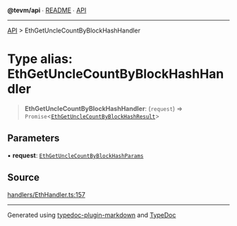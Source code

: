 **@tevm/api** ∙ [README](../README.md) ∙ [API](../API.md)

***

[API](../API.md) > EthGetUncleCountByBlockHashHandler

# Type alias: EthGetUncleCountByBlockHashHandler

> **EthGetUncleCountByBlockHashHandler**: (`request`) => `Promise`\<[`EthGetUncleCountByBlockHashResult`](EthGetUncleCountByBlockHashResult.md)\>

## Parameters

▪ **request**: [`EthGetUncleCountByBlockHashParams`](EthGetUncleCountByBlockHashParams.md)

## Source

[handlers/EthHandler.ts:157](https://github.com/evmts/tevm-monorepo/blob/main/vm/api/src/handlers/EthHandler.ts#L157)

***
Generated using [typedoc-plugin-markdown](https://www.npmjs.com/package/typedoc-plugin-markdown) and [TypeDoc](https://typedoc.org/)
